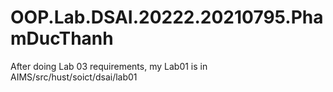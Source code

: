 # OOP.Lab.DSAI.20222.20210795.PhamDucThanh
After doing Lab 03 requirements, my Lab01 is in AIMS/src/hust/soict/dsai/lab01
